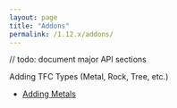 ```yaml
---
layout: page
title: "Addons"
permalink: /1.12.x/addons/
---
```


// todo: document major API sections

Adding TFC Types (Metal, Rock, Tree, etc.)
 - [Adding Metals](/Documentation/1.12.x/addons/adding-metals/)